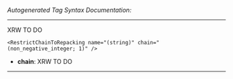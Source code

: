 _Autogenerated Tag Syntax Documentation:_

---
XRW TO DO

```
<RestrictChainToRepacking name="(string)" chain="(non_negative_integer; 1)" />
```

-   **chain**: XRW TO DO

---
